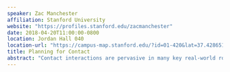 ```yaml
---
speaker: Zac Manchester
affiliation: Stanford University
website: "https://profiles.stanford.edu/zacmanchester"
date: 2018-04-20T11:00:00-0800
location: Jordan Hall 040
location-url: "https://campus-map.stanford.edu/?id=01-420&lat=37.42865133749201&lng=-122.17121865473717&zoom=17"
title: Planning for Contact
abstract: "Contact interactions are pervasive in many key real-world robotic tasks like manipulation and walking. However, the dynamics associated with impacts and friction remain challenging to model, and motion planning and control algorithms that can effectively reason about contact remain elusive. In this talk I will share some recent work that leverages ideas from discrete mechanics to both accurately simulate rigid body dynamics with contact, as well as enable fully contact-implicit trajectory optimization. I will share several examples in which walking gates are generated for complex robots with no a priori specification of contact mode sequences."
---
```

